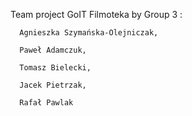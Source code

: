 Team project GoIT Filmoteka by Group 3 :

      Agnieszka Szymańska-Olejniczak,
 
      Paweł Adamczuk,
  
      Tomasz Bielecki,
  
      Jacek Pietrzak,
  
      Rafał Pawlak
